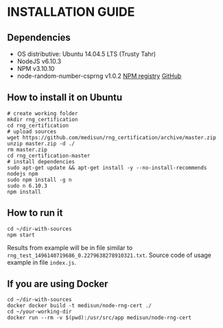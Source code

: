 INSTALLATION GUIDE
==================

## Dependencies
 - OS distributive: Ubuntu 14.04.5 LTS (Trusty Tahr)
 - NodeJS v6.10.3
 - NPM v3.10.10
 - node-random-number-csprng v1.0.2 [NPM registry](https://www.npmjs.com/package/random-number-csprng) [GitHub](https://github.com/joepie91/node-random-number-csprng)


## How to install it on Ubuntu
```
# create working folder
mkdir rng_certification
cd rng_certification
# upload sources
wget https://github.com/medisun/rng_certification/archive/master.zip
unzip master.zip -d ./
rm master.zip
cd rng_certification-master
# install dependencies
sudo apt-get update && apt-get install -y --no-install-recommends nodejs npm
sudo npm install -g n
sudo n 6.10.3
npm install 
```

## How to run it
```
cd ~/dir-with-sources
npm start
```
Results from example will be in file similar to ```rng_test_1496140719686_0.2279638278910321.txt```.
Source code of usage example in file ```index.js```.

## If you are using Docker
```
cd ~/dir-with-sources
docker docker build -t medisun/node-rng-cert ./
cd ~/your-working-dir
docker run --rm -v $(pwd):/usr/src/app medisun/node-rng-cert
```
